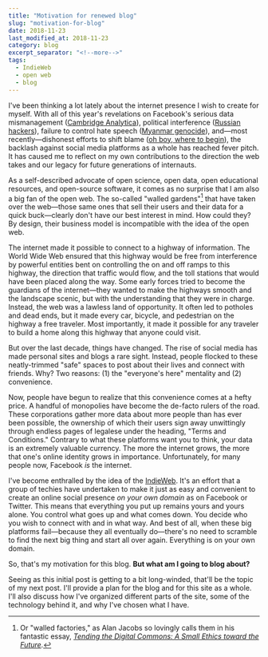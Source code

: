 ```yaml
---
title: "Motivation for renewed blog"
slug: "motivation-for-blog"
date: 2018-11-23
last_modified_at: 2018-11-23
category: blog
excerpt_separator: "<!--more-->"
tags:
  - IndieWeb
  - open web
  - blog
---
```


I've  been thinking a lot lately about the internet presence I wish to create for myself. With all of this year's revelations on Facebook's serious data mismanagement ([Cambridge Analytica](https://en.wikipedia.org/wiki/Facebook–Cambridge_Analytica_data_scandal)), political interference ([Russian hackers](https://www.nytimes.com/2018/02/17/technology/indictment-russian-tech-facebook.html?module=inline)), failure to control hate speech ([Myanmar genocide](https://www.reuters.com/investigates/special-report/myanmar-facebook-hate/)), and—most recently—dishonest efforts to shift blame ([oh boy, where to begin](https://www.nytimes.com/2018/11/14/technology/facebook-data-russia-election-racism.html)), the backlash against social media platforms as a whole has reached fever pitch. It has caused me to reflect on my own contributions to the direction the web takes and our legacy for future generations of internauts.

As a self-described advocate of open science, open data, open educational resources, and open-source software, it comes as no surprise that I am also a big fan of the open web. The so-called "walled gardens"[^gardens] that have taken over the web—those same ones that sell their users and their data for a quick buck—clearly don't have our best interest in mind. How could they? By design, their business model is incompatible with the idea of the open web.

<!--more-->

The internet made it possible to connect to a highway of information. The World Wide Web ensured that this highway would be free from interference by powerful entities bent on controlling the on and off ramps to this highway, the direction that traffic would flow, and the toll stations that would have been placed along the way. Some early forces tried to become the guardians of the internet—they wanted to make the highways smooth and the landscape scenic, but with the understanding that they were in charge. Instead, the web was a lawless land of opportunity. It often led to potholes and dead ends, but it made every car, bicycle, and pedestrian on the highway a free traveler. Most importantly, it made it possible for any traveler to build a home along this highway that anyone could visit.

But over the last decade, things have changed. The rise of social media has made personal sites and blogs a rare sight. Instead, people flocked to these neatly-trimmed "safe" spaces to post about their lives and connect with friends. Why? Two reasons: (1) the "everyone's here" mentality and (2) convenience.

Now, people have begun to realize that this convenience comes at a hefty price. A handful of monopolies have become the de-facto rulers of the road. These corporations gather more data about more people than has ever been possible, the ownership of which their users sign away unwittingly through endless pages of legalese under the heading, "Terms and Conditions." Contrary to what these platforms want you to think, your data is an extremely valuable currency. The more the internet grows, the more that one's online identity grows in importance. Unfortunately, for many people now, Facebook *is* the internet.

I've become enthralled by the idea of the [IndieWeb](https://indieweb.org). It's an effort that a group of techies have undertaken to make it just as easy and convenient to create an online social presence *on your own domain* as on Facebook or Twitter. This means that everything you put up remains yours and yours alone. You control what goes up and what comes down. You decide who you wish to connect with and in what way. And best of all, when these big platforms fail—because they all eventually do—there's no need to scramble to find the next big thing and start all over again. Everything is on your own domain.

So, that's my motivation for this blog. **But what am I going to blog about?**

Seeing as this initial post is getting to a bit long-winded, that'll be the topic of my next post. I'll provide a plan for the blog and for this site as a whole. I'll also discuss how I've organized different parts of the site, some of the technology behind it, and why I've chosen what I have.





[^gardens]: Or "walled factories," as Alan Jacobs so lovingly calls them in his fantastic essay, [*Tending the Digital Commons: A Small Ethics toward the Future*](https://iasc-culture.org/THR/THR_article_2018_Spring_Jacobs.php).
